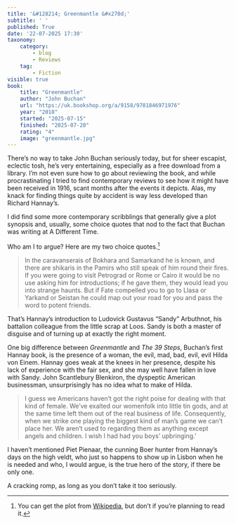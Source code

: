 ```yaml
---
title: '&#128214; Greenmantle &#x270d;'
subtitle: ' '
published: True
date: '22-07-2025 17:30'
taxonomy:
    category:
        - blog
        - Reviews
    tag:
        - Fiction
visible: true
book:
	title: "Greenmantle"
	author: "John Buchan"
	url: "https://uk.bookshop.org/a/9158/9781846971976"
	year: "2018"
	started: "2025-07-15"
	finished: "2025-07-20"
	rating: "4"
	image: "greenmantle.jpg"
---
```


There’s no way to take John Buchan seriously today, but for sheer escapist, eclectic tosh, he’s very entertaining, especially as a free download from a library. I’m not even sure how to go about reviewing the book, and while procrastinating I tried to find contemporary reviews to see how it might have been received in 1916, scant months after the events it depicts. Alas, my knack for finding things quite by accident is way less developed than Richard Hannay’s.

I did find some more contemporary scribblings that generally give a plot synopsis and, usually, some choice quotes that nod to the fact that Buchan was writing at A Different Time.

Who am I to argue? Here are my two choice quotes.[^1]

[^1]: You can get the plot from [Wikipedia](https://en.wikipedia.org/wiki/Greenmantle), but don’t if you’re planning to read it.

> In the caravanserais of Bokhara and Samarkand he is known, and there are shikaris in the Pamirs who still speak of him round their fires. If you were going to visit Petrograd or Rome or Cairo it would be no use asking him for introductions; if he gave them, they would lead you into strange haunts. But if Fate compelled you to go to Llasa or Yarkand or Seistan he could map out your road for you and pass the word to potent friends.

That’s Hannay’s introduction to Ludovick Gustavus “Sandy” Arbuthnot, his battalion colleague from the little scrap at Loos. Sandy is both a master of disguise and of turning up at exactly the right moment.

One big difference between _Greenmantle_ and _The 39 Steps_, Buchan’s first Hannay book, is the presence of a woman, the evil, mad, bad, evil, evil Hilda von Einem. Hannay goes weak at the knees in her presence, despite his lack of experience with the fair sex, and she may well have fallen in love with Sandy. John Scantlebury Blenkiron, the dyspeptic American businessman, unsurprisingly has no idea what to make of Hilda.

> I guess we Americans haven’t got the right poise for dealing with that kind of female. We’ve exalted our womenfolk into little tin gods, and at the same time left them out of the real business of life. Consequently, when we strike one playing the biggest kind of man’s game we can’t place her. We aren’t used to regarding them as anything except angels and children. I wish I had had you boys’ upbringing.’

I haven’t mentioned Piet Pienaar, the cunning Boer hunter from Hannay’s days on the high veldt, who just so happens to show up in Lisbon when he is needed and who, I would argue, is the true hero of the story, if there be only one.

A cracking romp, as long as you don’t take it too seriously.
